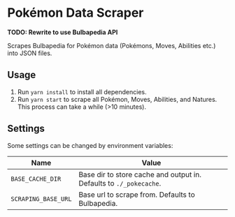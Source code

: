 # Pokémon Data Scraper

**TODO: Rewrite to use Bulbapedia API**

Scrapes Bulbapedia for Pokémon data (Pokémons, Moves, Abilities etc.) into JSON files.

## Usage

1. Run `yarn install` to install all dependencies.
2. Run `yarn start` to scrape all Pokémon, Moves, Abilities, and Natures. This process can take a while (>10 minutes).

## Settings

Some settings can be changed by environment variables:

| Name                | Value                                                              |
| ------------------- | ------------------------------------------------------------------ |
| `BASE_CACHE_DIR`    | Base dir to store cache and output in. Defaults to `./_pokecache`. |
| `SCRAPING_BASE_URL` | Base url to scrape from. Defaults to Bulbapedia.                   |
